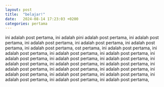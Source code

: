 ```yaml
---
layout: post
title:  "belajar!"
date:   2024-08-14 17:23:03 +0200
categories: pertama
---
```

ini adalah post pertama, ini adalah pini adalah post pertama, ini adalah post pertama, ini adalah post pertama, ini adalah post pertama, ini adalah post pertama, ini adalah post pertama, ost pertama, ini adalah post pertama, ini adalah post pertama, ini adalah post pertama, ini adalah post pertama, ini adalah post pertama, ini adalah post pertama, ini adalah post pertama, ini adalah post pertama, ini adalah post pertama, ini adalah post pertama, ini adalah post pertama, ini adalah post pertama, ini adalah post pertama, ini adalah post pertama, ini adalah post pertama, ini adalah post pertama, ini adalah post pertama, ini adalah post pertama, ini adalah post pertama, 